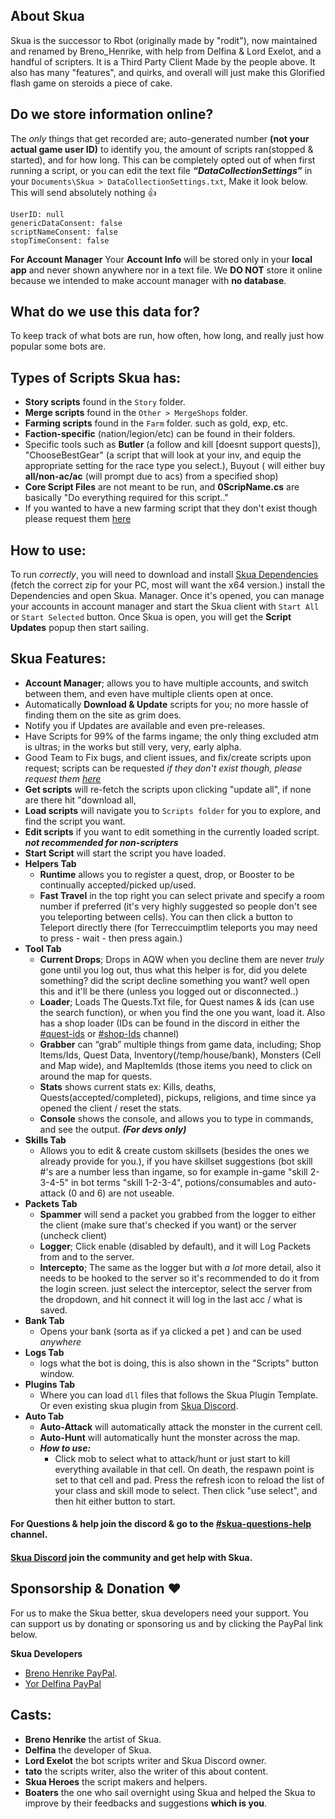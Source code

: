 ## About Skua
Skua is the successor to Rbot (originally made by "rodit"), now maintained and renamed by Breno_Henrike, with help from Delfina & Lord Exelot, and a handful of scripters. It is a Third Party Client Made by the people above. It also has many "features", and quirks, and overall will just make this Glorified flash game on steroids a piece of cake.

## Do we store information online?
The *only* things that get recorded are; auto-generated number **(not your actual game user ID)** to identify you, the amount of scripts ran(stopped & started), and for how long. This can be completely opted out of when first running a script, or you can edit the text file ***“DataCollectionSettings”*** in your `Documents\Skua > DataCollectionSettings.txt`, Make it look below. This will send absolutely nothing 👍
```
UserID: null
genericDataConsent: false
scriptNameConsent: false
stopTimeConsent: false
```

**For Account Manager**
Your **Account Info** will be stored only in your **local app** and never shown anywhere nor in a text file. We **DO NOT** store it online because we intended to make account manager with **no  database**.

## What do we use this data for?
To keep track of what bots are run, how often, how long, and really just how popular some bots are.

## Types of Scripts Skua has:
- **Story scripts** found in the `Story` folder.
- **Merge scripts** found in the `Other > MergeShops` folder.
- **Farming scripts** found in the `Farm` folder. such as gold, exp, etc.
- **Faction-specific** (nation/legion/etc) can be found in their folders.
- Specific tools such as **Butler** (a follow and kill [doesnt support quests]), "ChooseBestGear" (a script that will look at your inv, and equip the appropriate setting for the race type you select.), Buyout ( will either buy **all/non-ac/ac** (will prompt due to acs) from a specified shop)
- **Core Script Files** are not meant to be run, and **0ScripName.cs** are basically "Do everything required for this script.."
-  If you wanted to have a new farming script that they don't exist though please request them [here](https://forms.gle/casF8pCNsP2qMGZS6)

## How to use:
To run *correctly*, you will need to download and install [Skua Dependencies](https://github.com/BrenoHenrike/Skua/releases/download/1.0.0.0/Skua.Dependencies.exe) (fetch the correct zip for your PC, most will want the x64 version.) install the Dependencies and open Skua. Manager. Once it's opened, you can manage your accounts in account manager and start the Skua client with `Start All` or `Start Selected` button. Once Skua is open, you will get the **Script Updates** popup then start sailing.

## Skua Features:
- **Account Manager**; allows you to have multiple accounts, and switch between them, and even have multiple clients open at once.
- Automatically **Download & Update** scripts for you; no more hassle of finding them on the site as grim does.
- Notify you if Updates are available and even pre-releases.
- Have Scripts for 99% of the farms ingame; the only thing excluded atm is ultras; in the works but still very, very, early alpha.
- Good Team to Fix bugs, and client issues, and fix/create scripts upon request; scripts can be requested *if they don't exist though, please request them [here](https://forms.gle/casF8pCNsP2qMGZS6)*
- **Get scripts** will re-fetch the scripts upon clicking "update all", if none are there hit "download all,
- **Load scripts** will navigate you to `Scripts folder` for you to explore, and find the script you want.
- **Edit scripts** if you want to edit something in the currently loaded script. ***not recommended for non-scripters***
- **Start Script** will start the script you have loaded.
- **Helpers Tab** 
    - **Runtime** allows you to register a quest, drop, or Booster to be continually accepted/picked up/used.
    - **Fast Travel** in the top right you can select private and specify a room number if preferred (it's very highly suggested so people don't see you teleporting between cells). You can then click a button to Teleport directly there (for Terreccuimptlim teleports you may need to press - wait - then press again.)
- **Tool Tab**
    - **Current Drops**; Drops in AQW when you decline them are never *truly* gone until you log out, thus what this helper is for, did you delete something? did the script decline something you want? well open this and it'll be there (unless you logged out or disconnected..)
    - **Loader**; Loads The Quests.Txt file, for Quest names & ids (can use the search function), or when you find the one you want, load it. Also has a shop loader (IDs can be found in the discord in either the [#quest-ids](https://discord.com/channels/1008293278162092073/1042872458421739612) or  [#shop-Ids](https://discord.com/channels/1008293278162092073/1042877939236225154) channel)
    - **Grabber** can “grab” multiple things from game data, including; Shop Items/Ids, Quest Data, Inventory(/temp/house/bank), Monsters (Cell and Map wide), and MapItemIds (those items you need to click on around the map for quests.
    - **Stats** shows current stats ex: Kills, deaths, Quests(accepted/completed), pickups, religions, and time since ya opened the client / reset the stats.
    - **Console** shows the console, and allows you to type in commands, and see the output. ***(For devs only)***
- **Skills Tab**
    - Allows you to edit  & create custom skillsets (besides the ones we already provide for you.), if you have skillset suggestions (bot skill #'s are a number less than ingame, so for example in-game "skill 2-3-4-5" in bot terms "skill 1-2-3-4", potions/consumables and auto-attack (0 and 6) are not useable.
- **Packets Tab**
    - **Spammer** will send a packet you grabbed from the logger to either the client (make sure that's checked if you want) or the server (uncheck client) 
    - **Logger**; Click enable (disabled by default), and it will Log Packets from and to the server.
    - **Intercepto**; The same as the logger but with *a lot*  more detail, also it needs to be hooked to the server so it's recommended to do it from the login screen. just select the interceptor, select the server from the dropdown, and hit connect it will log in the last acc / what is saved.
- **Bank Tab**
    - Opens your bank (sorta as if ya clicked a pet ) and can be used *anywhere*
- **Logs Tab**
    - logs what the bot is doing, this is also shown in the "Scripts" button window.
- **Plugins Tab** 
    - Where you can load `dll` files that follows the Skua Plugin Template. Or even existing skua plugin from [Skua Discord](https://discord.gg/pearlharbor).
- **Auto Tab**
    - **Auto-Attack** will automatically attack the monster in the current cell.
    - **Auto-Hunt** will automatically hunt the monster across the map.
    - ***How to use:***
        - Click mob to select what to attack/hunt or just start to kill everything available in that cell. On death, the respawn point is set to that cell and pad. Press the refresh icon to reload the list of your class and skill mode to select. Then click "use select", and then hit either button to start.

#### For Questions & help join the discord & go to the [#skua-questions-help](https://discord.com/channels/1008293278162092073/1008293280087289983) channel.

#### [Skua Discord](https://discord.gg/pearlharbor) join the community and get help with Skua.

## Sponsorship & Donation ❤️
For us to make the Skua better, skua developers need your support. You can support us by donating or sponsoring us and by clicking the PayPal link below.

**Skua Developers**
- [Breno Henrike PayPal](https://www.paypal.com/donate?hosted_button_id=QVQ4Q7XSH9VBY).
- [Yor Delfina PayPal](https://www.paypal.com/donate/?hosted_button_id=DMZFDRYJ5BT96)

## Casts:
- **Breno Henrike** the artist of Skua.
- **Delfina** the developer of Skua.
- **Lord Exelot** the bot scripts writer and Skua Discord owner.
- **tato** the scripts writer, also the writer of this about content.
- **Skua Heroes** the script makers and helpers.
- **Boaters** the one who sail overnight using Skua and helped the Skua to improve by their feedbacks and suggestions **which is you**.



